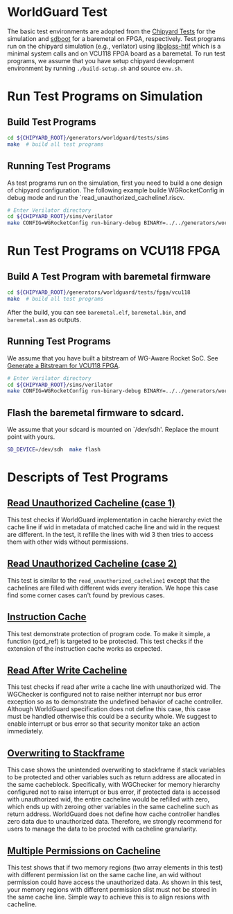 # WorldGuard Test
The basic test environments are adopted from the [Chipyard Tests](../../../tests) for the simulation and [sdboot](../../../fpga/src/main/resources/vcu118/sdboot) for a baremetal on FPGA, respectively. 
Test programs run on the chipyard simulation (e.g., verilator) using [libgloss-htif](https://github.com/ucb-bar/libgloss-htif/tree/39234a16247ab1fa234821b251f1f1870c3de343) which is a minimal system calls and on VCU118 FPGA board as a baremetal.
To run test programs, we assume that you have setup chipyard development environment by running `./build-setup.sh` and source `env.sh`.

# Run Test Programs on Simulation
## Build Test Programs
```sh
cd ${CHIPYARD_ROOT}/generators/worldguard/tests/sims
make  # build all test programs
```

## Running Test Programs

As test programs run on the simulation, first you need to build a one design of chipyard configuration. The following example builde WGRocketConfig in debug mode and run the `read_unauthorized_cacheline1.riscv.
```sh
# Enter Verilator directory
cd ${CHIPYARD_ROOT}/sims/verilator
make CONFIG=WGRocketConfig run-binary-debug BINARY=../../generators/worldguard/tests/sims/src/read_unauthorized_cacheline1.riscv
```

# Run Test Programs on VCU118 FPGA
## Build A Test Program with baremetal firmware
```sh
cd ${CHIPYARD_ROOT}/generators/worldguard/tests/fpga/vcu118
make  # build all test programs
```
After the build, you can see `baremetal.elf`, `baremetal.bin`, and `baremetal.asm` as outputs.

## Running Test Programs
We assume that you have built a bitstream of WG-Aware Rocket SoC. See [Generate a Bitstream for VCU118 FPGA](https://github.com/Samsung/Vyond/blob/main/chipyard-1.11.0/generators/worldguard/README.md#generate-a-bitstream-for-vcu118-fpga).
```sh
# Enter Verilator directory
cd ${CHIPYARD_ROOT}/sims/verilator
make CONFIG=WGRocketConfig run-binary-debug BINARY=../../generators/worldguard/tests/sims/src/read_unauthorized_cacheline1.riscv
```
## Flash the baremetal firmware to sdcard.
We assume that your sdcard is mounted on `/dev/sdh'. Replace the mount point with yours.
```sh
SD_DEVICE=/dev/sdh  make flash
```

# Descripts of Test Programs
## [Read Unauthorized Cacheline (case 1)](https://github.com/Samsung/Vyond/blob/main/chipyard-1.11.0/generators/worldguard/tests/sims/src/read_unauthorized_cacheline1_main.c)
This test checks if WorldGuard implementation in cache hierarchy evict the cache line 
if wid in metadata of matched cache line and wid in the request are different.
In the test, it refille the lines with wid 3 then tries to access them with other wids without permissions.


## [Read Unauthorized Cacheline (case 2)](https://github.com/Samsung/Vyond/blob/main/chipyard-1.11.0/generators/worldguard/tests/sims/src/read_unauthorized_cacheline2_main.c)
This test is similar to the `read_unauthorized_cacheline1` except that the cachelines are filled with different wids every iteration.
We hope this case find some corner cases can't found by previous cases.

## [Instruction Cache](https://github.com/Samsung/Vyond/blob/main/chipyard-1.11.0/generators/worldguard/tests/sims/src/icache_main.c)
This test demonstrate protection of program code.
To make it simple, a function (gcd_ref) is targeted to be protected.
This test checks if the extension of the instruction cache works as expected.

## [Read After Write Cacheline](https://github.com/Samsung/Vyond/blob/main/chipyard-1.11.0/generators/worldguard/tests/sims/src/raw_cacheline_main.c)
This test checks if read after write a cache line with unauthorized wid. 
The WGChecker is configured not to raise neither interrupt nor bus error exception so as to
demonstrate the undefined behavior of cache controller.
Although WorldGuard specification does not define this case, this case must be handled otherwise this could be a security whole.
We suggest to enable interrupt or bus error so that security monitor take an action immediately.

## [Overwriting to Stackframe](https://github.com/Samsung/Vyond/blob/main/chipyard-1.11.0/generators/worldguard/tests/sims/src/overwrite_stackframe_main.c)
This case shows the unintended overwriting to stackframe 
if stack variables to be protected and other variables such as return address are allocated in the same cacheblock.
Specifically, with WGChecker for memory hierarchy configured not to raise interrupt or bus error, 
if protected data is accessed with unauthorized wid, the entire cacheline would be refilled with zero,
which ends up with zeroing other variables in the same cacheline such as return address.
WorldGuard does not define how cache controller handles zero data due to unauthorized data.
Therefore, we strongly recommend for users to manage the data to be procted with cacheline granularity.


## [Multiple Permissions on Cacheline](https://github.com/Samsung/Vyond/blob/main/chipyard-1.11.0/generators/worldguard/tests/sims/src/multiple_permissions_on_cacheline_main.c)
This test shows that if two memory regions (two array elements in this test) with different permission list on the same cache line,
an wid without permission could have access the unauthorized data. 
As shown in this test, your memory regions with different permission slist must not be stored in the same cache line.
Simple way to achieve this is to align resions with cacheline.
